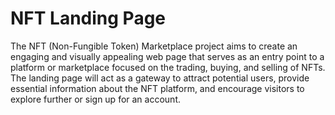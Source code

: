 # NFT Landing Page

The NFT (Non-Fungible Token) Marketplace project aims to create an engaging and visually appealing web page that serves as an entry point to a platform or marketplace focused on the trading, buying, and selling of NFTs. The landing page will act as a gateway to attract potential users, provide essential information about the NFT platform, and encourage visitors to explore further or sign up for an account.
